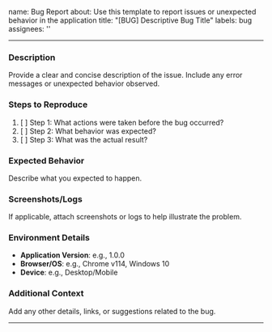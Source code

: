 name: Bug Report
about: Use this template to report issues or unexpected behavior in the application
title: "[BUG] Descriptive Bug Title"
labels: bug
assignees: ''

---

### **Description**
Provide a clear and concise description of the issue. Include any error messages or unexpected behavior observed.

### **Steps to Reproduce**
1. [ ] Step 1: What actions were taken before the bug occurred?
2. [ ] Step 2: What behavior was expected?
3. [ ] Step 3: What was the actual result?

### **Expected Behavior**
Describe what you expected to happen.

### **Screenshots/Logs**
If applicable, attach screenshots or logs to help illustrate the problem.

### **Environment Details**
- **Application Version**: e.g., 1.0.0
- **Browser/OS**: e.g., Chrome v114, Windows 10
- **Device**: e.g., Desktop/Mobile

### **Additional Context**
Add any other details, links, or suggestions related to the bug.

---

